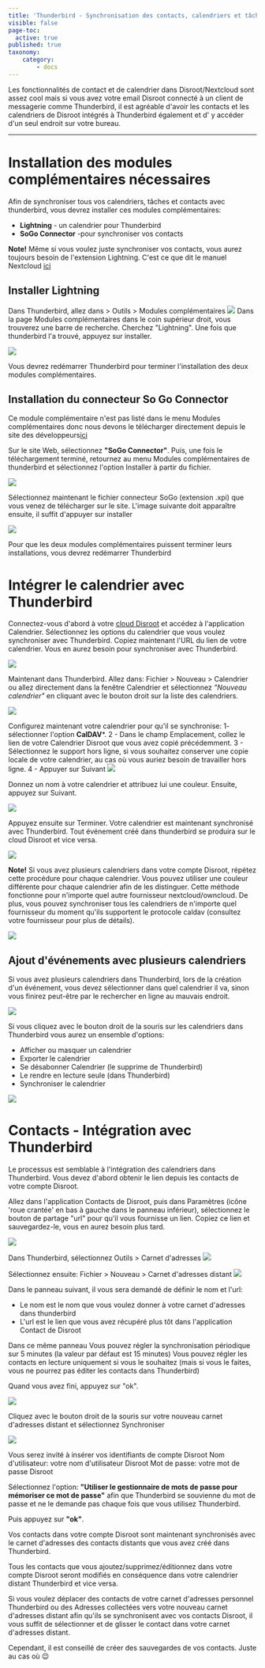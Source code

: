 ```yaml
---
title: 'Thunderbird - Synchronisation des contacts, calendriers et tâches'
visible: false
page-toc:
  active: true
published: true
taxonomy:
    category:
        - docs
---
```


Les fonctionnalités de contact et de calendrier dans Disroot/Nextcloud sont assez cool mais si vous avez votre email Disroot connecté à un client de messagerie comme Thunderbird, il est agréable d'avoir les contacts et les calendriers de Disroot intégrés à Thunderbird également et d' y accéder d'un seul endroit sur votre bureau.

---------


# Installation des modules complémentaires nécessaires

Afin de synchroniser tous vos calendriers, tâches et contacts avec thunderbird, vous devrez installer ces modules complémentaires:

* **Lightning** - un calendrier pour Thunderbird
* **SoGo Connector** -pour synchroniser vos contacts

**Note!** Même si vous voulez juste synchroniser vos contacts, vous aurez toujours besoin de l'extension Lightning. C'est ce que dit le manuel Nextcloud [ici](https://docs.nextcloud.com/server/9.0/user_manual/pim/sync_thunderbird.html)

## Installer Lightning

Dans Thunderbird, allez dans > Outils > Modules complémentaires
![](en/thunderbird_1.png)
Dans la page Modules complémentaires dans le coin supérieur droit, vous trouverez une barre de recherche. Cherchez "Lightning". Une fois que thunderbird l'a trouvé, appuyez sur installer.

![](en/thunderbird_2.png)

Vous devrez redémarrer Thunderbird pour terminer l'installation des deux modules complémentaires.

## Installation du connecteur So Go Connector

Ce module complémentaire n'est pas listé dans le menu Modules complémentaires donc nous devons le télécharger directement depuis le site des développeurs[ici](https://sogo.nu/download.html#/frontends)

Sur le site Web, sélectionnez **"SoGo Connector"**. Puis, une fois le téléchargement terminé, retournez au menu Modules complémentaires de thunderbird et sélectionnez l'option Installer à partir du fichier.

![](en/thunderbird_3.png)

Sélectionnez maintenant le fichier connecteur SoGo (extension .xpi) que vous venez de télécharger sur le site.
L'image suivante doit apparaître ensuite, il suffit d'appuyer sur installer

![](en/thunderbird_4.png)

Pour que les deux modules complémentaires puissent terminer leurs installations, vous devrez redémarrer Thunderbird


# Intégrer le calendrier avec Thunderbird

Connectez-vous d'abord à votre [cloud Disroot](https://cloud.disroot.org) et accédez à l'application Calendrier. Sélectionnez les options du calendrier que vous voulez synchroniser avec Thunderbird.
Copiez maintenant l'URL du lien de votre calendrier. Vous en aurez besoin pour synchroniser avec Thunderbird.

 ![](en/thunderbird_6.png)

Maintenant dans Thunderbird. Allez dans: Fichier > Nouveau > Calendrier ou allez directement dans la fenêtre Calendrier et sélectionnez *"Nouveau calendrier"* en cliquant avec le bouton droit sur la liste des calendriers.

![](en/thunderbird_7.png)

Configurez maintenant votre calendrier pour qu'il se synchronise:
1- sélectionner l'option **CalDAV***.
2 - Dans le champ Emplacement, collez le lien de votre Calendrier Disroot que vous avez copié précédemment.
3 - Sélectionnez le support hors ligne, si vous souhaitez conserver une copie locale de votre calendrier, au cas où vous auriez besoin de travailler hors ligne.
4 - Appuyer sur Suivant
![](en/thunderbird_8.png)

Donnez un nom à votre calendrier et attribuez lui une couleur.
Ensuite, appuyez sur Suivant.

![](en/thunderbird_9.png)

Appuyez ensuite sur Terminer.
Votre calendrier est maintenant synchronisé avec Thunderbird. Tout événement créé dans thunderbird se produira sur le cloud Disroot et vice versa.

![](en/thunderbird_10.png)

**Note!**
Si vous avez plusieurs calendriers dans votre compte Disroot, répétez cette procédure pour chaque calendrier. Vous pouvez utiliser une couleur différente pour chaque calendrier afin de les distinguer. Cette méthode fonctionne pour n'importe quel autre fournisseur nextcloud/owncloud.
De plus, vous pouvez synchroniser tous les calendriers de n'importe quel fournisseur du moment qu'ils supportent le protocole caldav (consultez votre fournisseur pour plus de détails).

![](en/thunderbird_11.png)

## Ajout d'événements avec plusieurs calendriers
Si vous avez plusieurs calendriers dans Thunderbird, lors de la création d'un événement, vous devez sélectionner dans quel calendrier il va, sinon vous finirez peut-être par le rechercher en ligne au mauvais endroit.

![](en/thunderbird_12.png)

Si vous cliquez avec le bouton droit de la souris sur les calendriers dans Thunderbird vous aurez un ensemble d'options:

* Afficher ou masquer un calendrier
* Exporter le calendrier
* Se désabonner Calendrier (le supprime de Thunderbird)
* Le rendre en lecture seule (dans Thunderbird)
* Synchroniser le calendrier  

![](en/thunderbird_13.png)

# Contacts - Intégration avec Thunderbird

Le processus est semblable à l'intégration des calendriers dans Thunderbird. Vous devez d'abord obtenir le lien depuis les contacts de votre compte Disroot.

Allez dans l'application Contacts de Disroot, puis dans Paramètres (icône 'roue crantée' en bas à gauche dans le panneau inférieur), sélectionnez le bouton de partage "url" pour qu'il vous fournisse un lien.
Copiez ce lien et sauvegardez-le, vous en aurez besoin plus tard.

![](en/thunderbird_contacts-1.png)

Dans Thunderbird, sélectionnez Outils > Carnet d'adresses
![](en/thunderbird_contacts-2.png)

Sélectionnez ensuite: Fichier > Nouveau > Carnet d'adresses distant
![](en/thunderbird_contacts-3.png)

Dans le panneau suivant, il vous sera demandé de définir le nom et l'url:

* Le nom est le nom que vous voulez donner à votre carnet d'adresses dans thunderbird
* L'url est le lien que vous avez récupéré plus tôt dans l'application Contact de Disroot

Dans ce même panneau
Vous pouvez régler la synchronisation périodique sur 5 minutes (la valeur par défaut est 15 minutes)
Vous pouvez régler les contacts en lecture uniquement si vous le souhaitez (mais si vous le faites, vous ne pourrez pas éditer les contacts dans Thunderbird)

Quand vous avez fini, appuyez sur "ok".

![](en/thunderbird_contacts-4.png)

Cliquez avec le bouton droit de la souris sur votre nouveau carnet d'adresses distant et sélectionnez Synchroniser

![](en/thunderbird_contacts-5.png)

Vous serez invité à insérer vos identifiants de compte Disroot
Nom d'utilisateur: votre nom d'utilisateur Disroot
Mot de passe: votre mot de passe Disroot

Sélectionnez l'option: **"Utiliser le gestionnaire de mots de passe pour mémoriser ce mot de passe"** afin que Thunderbird se souvienne du mot de passe et ne le demande pas chaque fois que vous utilisez Thunderbird.

Puis appuyez sur **"ok"**.

Vos contacts dans votre compte Disroot sont maintenant synchronisés avec le carnet d'adresses des contacts distants que vous avez créé dans Thunderbird.

Tous les contacts que vous ajoutez/supprimez/éditionnez dans votre compte Disroot seront modifiés en conséquence dans votre calendrier distant Thunderbird et vice versa.

Si vous voulez déplacer des contacts de votre carnet d'adresses personnel Thunderbird ou des Adresses collectées vers votre nouveau carnet d'adresses distant afin qu'ils se synchronisent avec vos contacts Disroot, il vous suffit de sélectionner et de glisser le contact dans votre carnet d'adresses distant.

Cependant, il est conseillé de créer des sauvegardes de vos contacts. Juste au cas où  :wink:
